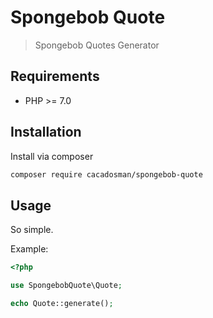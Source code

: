 Spongebob Quote
=============

> Spongebob Quotes Generator

## Requirements

* PHP >= 7.0

## Installation

Install via composer

```bash
composer require cacadosman/spongebob-quote
```

## Usage

So simple.

Example:

```php
<?php

use SpongebobQuote\Quote;

echo Quote::generate();
```